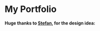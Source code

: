 # My Portfolio

<b>Huge thanks to <a href="https://www.stefantopalovic.com/">Stefan</a>, for the design idea: </b>
